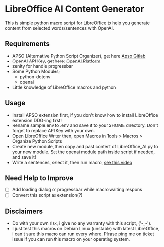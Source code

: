 # LibreOffice AI Content Generator

This is simple python macro script for LibreOffice to help you generate content from selected words/sentences with OpenAI.  

## Requirements
- APSO (Alternative Python Script Organizer), get here [Apso Gitlab](https://gitlab.com/jmzambon/apso/)
- OpenAI API Key, get here: [OpenAI Platform](https://platform.openai.com/account/api-keys)
- zenity for handle progressbar
- Some Python Modules;
    - python-dotenv
    - openai
- Little knowledge of LibreOffice macros and python

## Usage
- Install APSO extension first, if you don't know how to install LibreOffice extension DDG-ing first!
- Rename sample.env to .env and save it to your $HOME directory. Don't forget to replace API Key with your own.
- Open LibreOffice Writer then, open Macros in Tools > Macros > Organize Python Scripts
- Create new module, then copy and past content of LibreOffice_AI.py to your new module. Set the openai module path inside script if needed, and save it!
- Write a sentences, select it, then run macro, [see this video](https://youtu.be/riSqE-5o8is)

## Need Help to Improve 
- [ ] Add loading dialog or progressbar while macro waiting respons
- [ ] Convert this script as extension(?)

## Disclaimers
- Do with your own risk, i give no any warranty with this script, ('-_-').
- I just test this macros on Debian Linux (unstable) with latest LibreOffice, i can't sure this macro can run every where. Please ping me on ticket issue if you can run this macro on your operating system.
